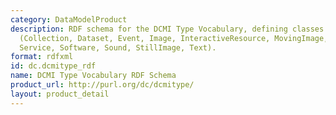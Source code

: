 ```yaml
---
category: DataModelProduct
description: RDF schema for the DCMI Type Vocabulary, defining classes for basic types
  (Collection, Dataset, Event, Image, InteractiveResource, MovingImage, PhysicalObject,
  Service, Software, Sound, StillImage, Text).
format: rdfxml
id: dc.dcmitype_rdf
name: DCMI Type Vocabulary RDF Schema
product_url: http://purl.org/dc/dcmitype/
layout: product_detail
---
```

